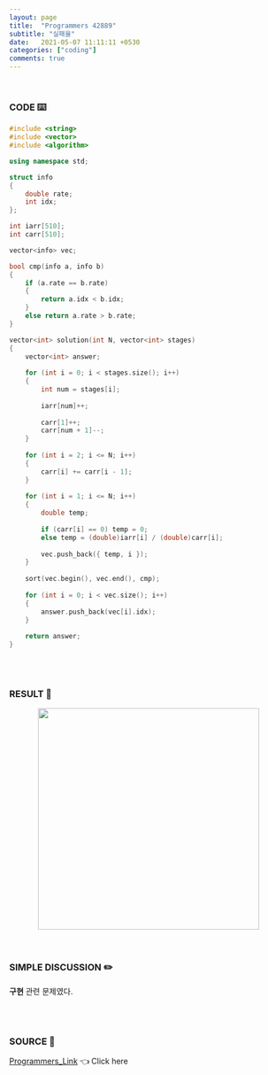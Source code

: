 ```yaml
---
layout: page
title:  "Programmers 42889"
subtitle: "실패율"
date:   2021-05-07 11:11:11 +0530
categories: ["coding"]
comments: true
---
```


<br>

### CODE ⌨️

```c++
#include <string>
#include <vector>
#include <algorithm>

using namespace std;

struct info
{
    double rate;
    int idx;
};

int iarr[510];
int carr[510];

vector<info> vec;

bool cmp(info a, info b)
{
    if (a.rate == b.rate)
    {
        return a.idx < b.idx;
    }
    else return a.rate > b.rate;
}

vector<int> solution(int N, vector<int> stages)
{
    vector<int> answer;
    
    for (int i = 0; i < stages.size(); i++)
    {
        int num = stages[i];
        
        iarr[num]++;
        
        carr[1]++;
        carr[num + 1]--;
    }
    
    for (int i = 2; i <= N; i++)
    {
        carr[i] += carr[i - 1];
    }
    
    for (int i = 1; i <= N; i++)
    {
        double temp;
        
        if (carr[i] == 0) temp = 0;
        else temp = (double)iarr[i] / (double)carr[i];
        
        vec.push_back({ temp, i });
    }
    
    sort(vec.begin(), vec.end(), cmp);
    
    for (int i = 0; i < vec.size(); i++)
    {
        answer.push_back(vec[i].idx);
    }
    
    return answer;
}
```  

<br>
<br>

### RESULT 💛

<img src="{{ '/assets/programmers/p42889r.jpg' }}" style="width: 400px; height: auto; margin-left: auto; margin-right: auto; display: block;">  

<br>
<br>

### SIMPLE DISCUSSION ✏️

**구현** 관련 문제였다.  

<br>
<br>

### SOURCE 💎

[Programmers_Link][link] 👈 Click here  

<br>

<script src="https://utteranc.es/client.js"
        repo="DCherish/DCherish.github.io"
        issue-term="pathname"
        theme="boxy-light"
        crossorigin="anonymous"
        async>
</script>

[link]: https://programmers.co.kr/learn/courses/30/lessons/42889